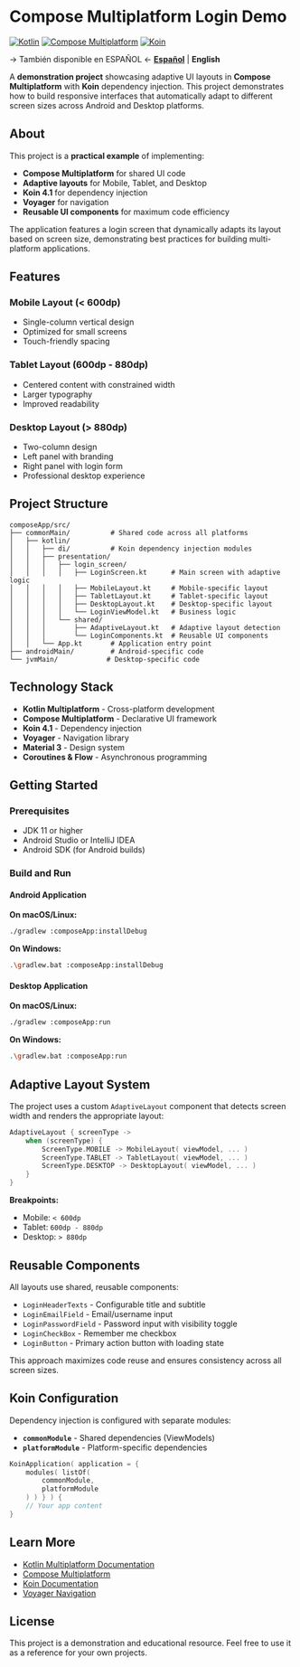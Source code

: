 # Compose Multiplatform Login Demo

[![Kotlin](https://img.shields.io/badge/Kotlin-2.2.20-blue.svg?style=flat&logo=kotlin)](https://kotlinlang.org)
[![Compose Multiplatform](https://img.shields.io/badge/Compose%20Multiplatform-1.9.0-brightgreen.svg)](https://www.jetbrains.com/lp/compose-multiplatform/)
[![Koin](https://img.shields.io/badge/Koin-4.1.0-orange.svg)](https://insert-koin.io/)

-> También disponible en ESPAÑOL <-
**[Español](README.es.md)** | **English**

A **demonstration project** showcasing adaptive UI layouts in **Compose Multiplatform** with **Koin** dependency injection. This project demonstrates how to build responsive interfaces that automatically adapt to different screen sizes across Android and Desktop platforms.

## About

This project is a **practical example** of implementing:

- **Compose Multiplatform** for shared UI code
- **Adaptive layouts** for Mobile, Tablet, and Desktop
- **Koin 4.1** for dependency injection
- **Voyager** for navigation
- **Reusable UI components** for maximum code efficiency

The application features a login screen that dynamically adapts its layout based on screen size, demonstrating best practices for building multi-platform applications.

## Features

### Mobile Layout (< 600dp)
- Single-column vertical design
- Optimized for small screens
- Touch-friendly spacing

### Tablet Layout (600dp - 880dp)
- Centered content with constrained width
- Larger typography
- Improved readability

### Desktop Layout (> 880dp)
- Two-column design
- Left panel with branding
- Right panel with login form
- Professional desktop experience

## Project Structure

```
composeApp/src/
├── commonMain/          # Shared code across all platforms
│   ├── kotlin/
│   │   ├── di/          # Koin dependency injection modules
│   │   ├── presentation/
│   │   │   ├── login_screen/
│   │   │   │   ├── LoginScreen.kt      # Main screen with adaptive logic
│   │   │   │   ├── MobileLayout.kt     # Mobile-specific layout
│   │   │   │   ├── TabletLayout.kt     # Tablet-specific layout
│   │   │   │   ├── DesktopLayout.kt    # Desktop-specific layout
│   │   │   │   └── LoginViewModel.kt   # Business logic
│   │   │   └── shared/
│   │   │       ├── AdaptiveLayout.kt   # Adaptive layout detection
│   │   │       └── LoginComponents.kt  # Reusable UI components
│   │   └── App.kt       # Application entry point
├── androidMain/         # Android-specific code
└── jvmMain/            # Desktop-specific code
```

## Technology Stack

- **Kotlin Multiplatform** - Cross-platform development
- **Compose Multiplatform** - Declarative UI framework
- **Koin 4.1** - Dependency injection
- **Voyager** - Navigation library
- **Material 3** - Design system
- **Coroutines & Flow** - Asynchronous programming

## Getting Started

### Prerequisites

- JDK 11 or higher
- Android Studio or IntelliJ IDEA
- Android SDK (for Android builds)

### Build and Run

#### Android Application

**On macOS/Linux:**
```bash
./gradlew :composeApp:installDebug
```

**On Windows:**
```bash
.\gradlew.bat :composeApp:installDebug
```

#### Desktop Application

**On macOS/Linux:**
```bash
./gradlew :composeApp:run
```

**On Windows:**
```bash
.\gradlew.bat :composeApp:run
```

## Adaptive Layout System

The project uses a custom `AdaptiveLayout` component that detects screen width and renders the appropriate layout:

```kotlin
AdaptiveLayout { screenType ->
    when (screenType) {
        ScreenType.MOBILE -> MobileLayout( viewModel, ... )
        ScreenType.TABLET -> TabletLayout( viewModel, ... )
        ScreenType.DESKTOP -> DesktopLayout( viewModel, ... )
    }
}
```

**Breakpoints:**
- Mobile: `< 600dp`
- Tablet: `600dp - 880dp`
- Desktop: `> 880dp`

## Reusable Components

All layouts use shared, reusable components:

- `LoginHeaderTexts` - Configurable title and subtitle
- `LoginEmailField` - Email/username input
- `LoginPasswordField` - Password input with visibility toggle
- `LoginCheckBox` - Remember me checkbox
- `LoginButton` - Primary action button with loading state

This approach maximizes code reuse and ensures consistency across all screen sizes.

## Koin Configuration

Dependency injection is configured with separate modules:

- **`commonModule`** - Shared dependencies (ViewModels)
- **`platformModule`** - Platform-specific dependencies

```kotlin
KoinApplication( application = {
    modules( listOf(
        commonModule,
        platformModule
    ) ) } ) {
    // Your app content
}
```

## Learn More

- [Kotlin Multiplatform Documentation](https://www.jetbrains.com/help/kotlin-multiplatform-dev/get-started.html)
- [Compose Multiplatform](https://www.jetbrains.com/lp/compose-multiplatform/)
- [Koin Documentation](https://insert-koin.io/)
- [Voyager Navigation](https://voyager.adriel.cafe/)

## License

This project is a demonstration and educational resource. Feel free to use it as a reference for your own projects.